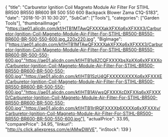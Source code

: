 {
	"title": "Carburetor Ignition Coil Magneto Module Air Filter For STIHL BR500 BR550 BR600 BR 500 550 600 Backpack Blower Zama C1Q-S183",
	"date": "2018-10-31 10:30:20",
	"SubCat": ["Tools"],
	"categories": ["Garden Tools"],
	"thumbnailImage": "https://ae01.alicdn.com/kf/HTB1MTAwQFXXXXakXFXXq6xXFXXX3/Carburetor-Ignition-Coil-Magneto-Module-Air-Filter-For-STIHL-BR500-BR550-BR600-BR-500-550-600.jpg_220x220.jpg",
	"BigImage": ["https://ae01.alicdn.com/kf/HTB1MTAwQFXXXXakXFXXq6xXFXXX3/Carburetor-Ignition-Coil-Magneto-Module-Air-Filter-For-STIHL-BR500-BR550-BR600-BR-500-550-600.jpg","https://ae01.alicdn.com/kf/HTB1s8ZCQFXXXXbsXpXXq6xXFXXXo/Carburetor-Ignition-Coil-Magneto-Module-Air-Filter-For-STIHL-BR500-BR550-BR600-BR-500-550-600.jpg","https://ae01.alicdn.com/kf/HTB1SzU4QFXXXXXiXXXXq6xXFXXXE/Carburetor-Ignition-Coil-Magneto-Module-Air-Filter-For-STIHL-BR500-BR550-BR600-BR-500-550-600.jpg","https://ae01.alicdn.com/kf/HTB1AVwsQFXXXXcDXFXXq6xXFXXXD/Carburetor-Ignition-Coil-Magneto-Module-Air-Filter-For-STIHL-BR500-BR550-BR600-BR-500-550-600.jpg","https://ae01.alicdn.com/kf/HTB1IrIRQFXXXXb6XXXXq6xXFXXXv/Carburetor-Ignition-Coil-Magneto-Module-Air-Filter-For-STIHL-BR500-BR550-BR600-BR-500-550-600.jpg"],
	"actualPrice": 33.95,
	"comparePrice": 34.95,
	"linkurl": "http://s.click.aliexpress.com/e/AMwDWVE",
	"inStock": 139
}
